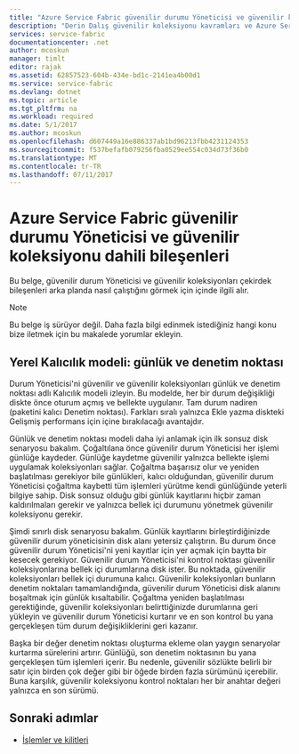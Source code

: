 ```yaml
---
title: "Azure Service Fabric güvenilir durumu Yöneticisi ve güvenilir koleksiyonu iç | Microsoft Docs"
description: "Derin Dalış güvenilir koleksiyonu kavramları ve Azure Service Fabric tasarımında."
services: service-fabric
documentationcenter: .net
author: mcoskun
manager: timlt
editor: rajak
ms.assetid: 62857523-604b-434e-bd1c-2141ea4b00d1
ms.service: service-fabric
ms.devlang: dotnet
ms.topic: article
ms.tgt_pltfrm: na
ms.workload: required
ms.date: 5/1/2017
ms.author: mcoskun
ms.openlocfilehash: d607449a16e886337ab1bd96213fbb4231124353
ms.sourcegitcommit: f537befafb079256fba0529ee554c034d73f36b0
ms.translationtype: MT
ms.contentlocale: tr-TR
ms.lasthandoff: 07/11/2017
---
```

# <a name="azure-service-fabric-reliable-state-manager-and-reliable-collection-internals"></a>Azure Service Fabric güvenilir durumu Yöneticisi ve güvenilir koleksiyonu dahili bileşenleri
Bu belge, güvenilir durum Yöneticisi ve güvenilir koleksiyonları çekirdek bileşenleri arka planda nasıl çalıştığını görmek için içinde ilgili alır.

> [!NOTE]
> Bu belge iş sürüyor değil. Daha fazla bilgi edinmek istediğiniz hangi konu bize iletmek için bu makalede yorumlar ekleyin.
>

##  <a name="local-persistence-model-log-and-checkpoint"></a>Yerel Kalıcılık modeli: günlük ve denetim noktası
Durum Yöneticisi'ni güvenilir ve güvenilir koleksiyonları günlük ve denetim noktası adlı Kalıcılık modeli izleyin.
Bu modelde, her bir durum değişikliği diskte önce oturum açmış ve bellekte uygulanır.
Tam durum nadiren (paketini kalıcı Denetim noktası).
Farkları sıralı yalnızca Ekle yazma diskteki Gelişmiş performans için içine bırakılacağı avantajdır.

Günlük ve denetim noktası modeli daha iyi anlamak için ilk sonsuz disk senaryosu bakalım.
Çoğaltılana önce güvenilir durum Yöneticisi her işlemi günlüğe kaydeder.
Günlüğe kaydetme güvenilir yalnızca bellekte işlemi uygulamak koleksiyonları sağlar.
Çoğaltma başarısız olur ve yeniden başlatılması gerekiyor bile günlükleri, kalıcı olduğundan, güvenilir durum Yöneticisi çoğaltma kaybetti tüm işlemleri yürütme kendi günlüğünde yeterli bilgiye sahip.
Disk sonsuz olduğu gibi günlük kayıtlarını hiçbir zaman kaldırılmaları gerekir ve yalnızca bellek içi durumunu yönetmek güvenilir koleksiyonu gerekir.

Şimdi sınırlı disk senaryosu bakalım.
Günlük kayıtlarını birleştirdiğinizde güvenilir durum yöneticisinin disk alanı yetersiz çalıştırın.
Bu durum önce güvenilir durum Yöneticisi'ni yeni kayıtlar için yer açmak için baytta bir kesecek gerekiyor.
Güvenilir durum Yöneticisi'ni kontrol noktası güvenilir koleksiyonlarına bellek içi durumlarına disk ister.
Bu noktada, güvenilir koleksiyonları bellek içi durumuna kalıcı.
Güvenilir koleksiyonları bunların denetim noktaları tamamlandığında, güvenilir durum Yöneticisi disk alanını boşaltmak için günlük kısaltabilir.
Çoğaltma yeniden başlatılması gerektiğinde, güvenilir koleksiyonları belirttiğinizde durumlarına geri yükleyin ve güvenilir durum Yöneticisi kurtarır ve en son kontrol bu yana gerçekleşen tüm durum değişikliklerini geri kazanır.

Başka bir değer denetim noktası oluşturma ekleme olan yaygın senaryolar kurtarma sürelerini artırır. Günlüğü, son denetim noktasının bu yana gerçekleşen tüm işlemleri içerir.
Bu nedenle, güvenilir sözlükte belirli bir satır için birden çok değer gibi bir öğede birden fazla sürümünü içerebilir.
Buna karşılık, güvenilir koleksiyonu kontrol noktaları her bir anahtar değeri yalnızca en son sürümü.

## <a name="next-steps"></a>Sonraki adımlar
* [İşlemler ve kilitleri](service-fabric-reliable-services-reliable-collections-transactions-locks.md)

